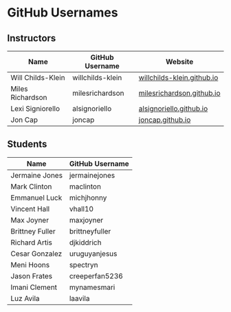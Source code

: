 # GitHub Usernames #


## Instructors ##
|         Name          |   GitHub Username | Website                                                              |
| --------------------- | ----------------- | ---------------------------------------------------------------------|
|   Will Childs-Klein   | willchilds-klein  | [willchilds-klein.github.io](http://willchilds-klein.github.io)      |
|   Miles Richardson    | milesrichardson   | [milesrichardson.github.io](http://milesrichardson.github.io)        |
|   Lexi Signiorello    | alsignoriello     | [alsignoriello.github.io](http://alsignoriello.github.io)            |
|   Jon Cap             | joncap            | [joncap.github.io](http://joncap.github.io)                          |


## Students ##
|        Name       |   GitHub Username |
| ----------------- |  ---------------- |
|   Jermaine Jones  |   jermainejones   |
|   Mark Clinton    |   maclinton       |
|   Emmanuel Luck   |   michjhonny      |
|   Vincent Hall    |   vhall10         |
|   Max Joyner      |   maxjoyner       |
|   Brittney Fuller |   brittneyfuller  |
|   Richard Artis   |   djkiddrich      |
|   Cesar Gonzalez  |   uruguyanjesus   |
|   Meni Hoons      |   spectryn        |
|   Jason Frates    |   creeperfan5236  |
|   Imani Clement   |   mynamesmari     |
|   Luz Avila       |   laavila         |
